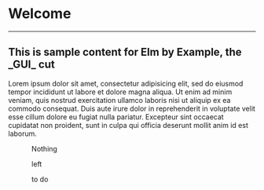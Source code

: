 <h1>Welcome</h1>
<hr/>

<h2>This is sample content for <b>Elm by Example</b>, the _GUI_ cut</h2>

<p>Lorem ipsum dolor sit amet, consectetur adipisicing elit, sed do eiusmod
tempor incididunt ut labore et dolore magna aliqua. Ut enim ad minim veniam,
quis nostrud exercitation ullamco laboris nisi ut aliquip ex ea commodo
consequat. Duis aute irure dolor in reprehenderit in voluptate velit esse
cillum dolore eu fugiat nulla pariatur. Excepteur sint occaecat cupidatat non
proident, sunt in culpa qui officia deserunt mollit anim id est laborum.</p>

<ol>
<ul>Nothing</ul>
<ul>left</ul>
<ul>to do</ul>
</ol>

